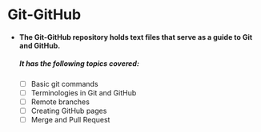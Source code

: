 # Git-GitHub
- #### The Git-GitHub repository holds text files that serve as a guide to Git and GitHub.

  ##### It has the following topics covered:

  - [ ] Basic git commands
  - [ ] Terminologies in Git and GitHub
  - [ ] Remote branches
  - [ ] Creating GitHub pages
  - [ ] Merge and Pull Request
